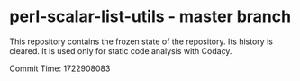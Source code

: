 # perl-scalar-list-utils - master branch

This repository contains the frozen state of the repository.
Its history is cleared. It is used only for static code
analysis with Codacy.

Commit Time: 1722908083